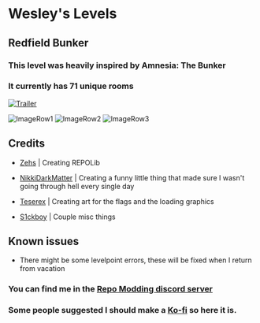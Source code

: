 # Wesley's Levels

## Redfield Bunker
### This level was heavily inspired by Amnesia: The Bunker
### It currently has 71 unique rooms

[![Trailer](https://i.ibb.co/Rp5R9Dzc/Bunker-Thumbnail-modpage.png)](https://www.youtube.com/watch?v=N9SmMQJlm18)

![ImageRow1](https://i.ibb.co/7J54ydDb/Bunker-images-1.png)
![ImageRow2](https://i.ibb.co/bty4mx7/Bunker-images-2.png)
![ImageRow3](https://i.ibb.co/3Jdy7Ds/Bunker-images-3.png)

## Credits

- [Zehs](https://thunderstore.io/c/repo/p/Zehs/) | Creating REPOLib

- [NikkiDarkMatter](https://thunderstore.io/c/repo/p/Nikki/) | Creating a funny little thing that made sure I wasn't going through hell every single day

- [Teserex](https://x.com/teserex?s=21&t=cM7NDEzx1rSbSjUMZVpyGQ) | Creating art for the flags and the loading graphics

- [S1ckboy](https://thunderstore.io/c/repo/p/s1ckboy/) | Couple misc things

## Known issues
- There might be some levelpoint errors, these will be fixed when I return from vacation

### You can find me in the [Repo Modding discord server](https://discord.com/invite/vPJtKhYAFe)

### Some people suggested I should make a [Ko-fi](https://ko-fi.com/magicwesley) so here it is.